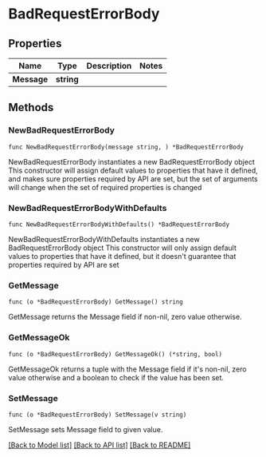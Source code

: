 # BadRequestErrorBody

## Properties

Name | Type | Description | Notes
------------ | ------------- | ------------- | -------------
**Message** | **string** |  | 

## Methods

### NewBadRequestErrorBody

`func NewBadRequestErrorBody(message string, ) *BadRequestErrorBody`

NewBadRequestErrorBody instantiates a new BadRequestErrorBody object
This constructor will assign default values to properties that have it defined,
and makes sure properties required by API are set, but the set of arguments
will change when the set of required properties is changed

### NewBadRequestErrorBodyWithDefaults

`func NewBadRequestErrorBodyWithDefaults() *BadRequestErrorBody`

NewBadRequestErrorBodyWithDefaults instantiates a new BadRequestErrorBody object
This constructor will only assign default values to properties that have it defined,
but it doesn't guarantee that properties required by API are set

### GetMessage

`func (o *BadRequestErrorBody) GetMessage() string`

GetMessage returns the Message field if non-nil, zero value otherwise.

### GetMessageOk

`func (o *BadRequestErrorBody) GetMessageOk() (*string, bool)`

GetMessageOk returns a tuple with the Message field if it's non-nil, zero value otherwise
and a boolean to check if the value has been set.

### SetMessage

`func (o *BadRequestErrorBody) SetMessage(v string)`

SetMessage sets Message field to given value.



[[Back to Model list]](../README.md#documentation-for-models) [[Back to API list]](../README.md#documentation-for-api-endpoints) [[Back to README]](../README.md)


